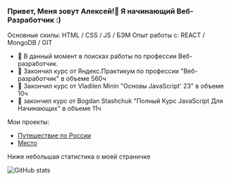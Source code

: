 ### Привет, Меня зовут Алексей!👋 Я начинающий Веб-Разработчик :)

Основные скилы:
HTML / CSS / JS / БЭМ
Опыт работы с:
REACT / MongoDB / GIT

- 🔭 В данный момент в поисках работы по профессии Веб-разработчик.
- 🌱 Закончил курс от Яндекс.Практикум по профессии "Веб-разработчик" в объеме 560ч
- 🌱 Закончил курс от Vladilen Minin "Основы JavaScript' 23" в объеме 10ч
- 🌱 закончил курс от Bogdan Stashchuk "Полный Курс JavaScript Для Начинающих" в объеме 11ч

Мои проекты:
* [Путешествие по России](https://github.com/Shum-Ok/yet-another-project)
* [Место](https://github.com/Shum-Ok/mesto)

Ниже небольшая статистика о моей страничке

![GitHub stats](https://github-readme-stats.vercel.app/api?username=Shum-Ok&show_icons=true)

